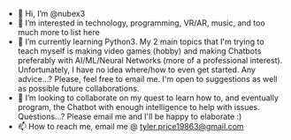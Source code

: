 - 👋 Hi, I’m @nubex3
- 👀 I’m interested in technology, programming, VR/AR, music, and too much more to list here 
- 🌱 I’m currently learning Python3. My 2 main topics that I'm trying to teach myself is making video games (hobby) and making Chatbots preferably with AI/ML/Neural Networks (more of a professional interest). Unfortunately, I have no idea where/how to even get started. Any advice...? Please, feel free to email me. I'm open to suggestions as well as possible future collaborations.
- 💞️ I’m looking to collaborate on my quest to learn how to, and eventually program, the Chatbot with enough intelligence to help with issues. Questions...? Please email me and I'll be happy to elaborate :)
- 📫 How to reach me, email me @ tyler.price19863@gmail.com

<!---
nubex3/nubex3 is a ✨ special ✨ repository because its `README.md` (this file) appears on your GitHub profile.
You can click the Preview link to take a look at your changes.
--->
